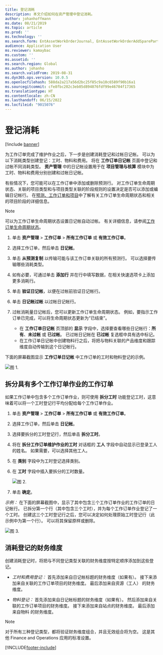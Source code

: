```yaml
---
title: 登记消耗
description: 本文介绍如何在资产管理中登记消耗。
author: johanhoffmann
ms.date: 08/21/2019
ms.topic: article
ms.prod: ''
ms.technology: ''
ms.search.form: EntAssetWorkOrderJournal, EntAssetWorkOrderAddSparePart
audience: Application User
ms.reviewer: kamaybac
ms.custom: ''
ms.assetid: ''
ms.search.region: Global
ms.author: johanho
ms.search.validFrom: 2019-08-31
ms.dyn365.ops.version: 10.0.5
ms.openlocfilehash: 588da2a217a56d2bc25f85c9a10c6589f90b16a1
ms.sourcegitcommit: cfe8fbc202c3eb05d894076fdf99e46704f17365
ms.translationtype: HT
ms.contentlocale: zh-CN
ms.lasthandoff: 06/15/2022
ms.locfileid: "9015076"
---
```

# <a name="register-consumption"></a>登记消耗

[!include [banner](../../includes/banner.md)]

 

为工作订单完成了维护作业之后，下一步是创建消耗登记和过帐日记帐。 可以为以下消耗类型创建登记：工时、物料和费用。 将在 **工作订单日记帐** 页面中登记和过帐不同消耗类型。 **资产管理** 中的日记帐设置用于在 **项目管理与核算** 模块中为工时、物料和费用分别创建和过帐日记帐。

有些情况下，您可能可以在工作订单中添加或删除预测行。 对工作订单生命周期状态、关联的项目类型和与项目类型关联的阶段规则的设置决定是否可以添加或编辑日记帐行。 在[预测、工作订单和项目](../integration-to-project-management-and-accounting/forecasts-work-orders-and-projects.md)中了解有关工作订单生命周期状态和相关的项目阶段的详细信息。

>[!NOTE]
>可以为工作订单生命周期状态设置日记帐自动过帐。 有关详细信息，请参阅[工作订单生命周期状态](../setup-for-work-orders/work-order-lifecycle-states.md)。

1. 单击 **资产管理** > **工作订单** > **所有工作订单** 或 **有效工作订单**。

2. 选择工作订单，然后单击 **日记帐**。

3. 单击 **从预测复制** 以传输可能与该工作订单关联的所有预测行。 可以选择要传输哪些消耗类型。

4. 如有必要，可通过单击 **添加行** 并在行中填写数据，在相关快速选项卡上添加更多消耗行。

5. 单击 **验证日记帐**，以便在过帐前验证日记帐行。

6. 单击 **日记帐过帐** 以过帐日记帐行。

7. 过帐消耗量日记帐后，您可以更新工作订单生命周期状态。 例如，要指示工作订单已完成，可以将生命周期状态更新为“已结束”。

    - 在 **工作订单日记帐** 页顶部的 **显示** 字段中，选择要查看哪些日记帐行：**所有**、**未过帐** 或 **已过帐**。 已过帐日记帐在 **已过帐** 复选框中具有选中标记。  
    - 在工作订单日记帐中创建物料行之后，将把与物料关联的产品维度和跟踪维度自动传输到这个日记帐行。  

下面的屏幕截图显示 **工作订单日记帐** 中工作订单的工时和物料登记的示例。

![图 1.](media/01-consumption.png)


## <a name="split-hours-on-work-orders-with-several-work-order-jobs"></a>拆分具有多个工作订单作业的工作订单

如果工作订单中包含多个工作订单作业，则可使用 **拆分工时** 功能登记工时，这意味着可以将一个工时登记行平均分配给每个工作订单作业。

1. 单击 **资产管理** > **工作订单** > **所有工作订单** 或 **有效工作订单**。

2. 选择工作订单，然后单击 **日记帐**。

3. 选择要拆分的工时登记行，然后单击 **拆分工时**。

4. 将在 **拆分工作订单维护作业的工时** 对话框的 **工人** 字段中自动显示已登录工人的姓名。 如果需要，可以选择其他工人。

5. 在 **类别** 字段中为工时登记选择类别。

6. 在 **工时** 字段中插入要拆分的工时数量。

    ![图 2.](media/02-consumption.png)

7. 单击 **确定**。

*示例：* 在下面的屏幕截图中，显示了其中包含三个工作订单作业的工作订单的日记帐行。 已拆分第一个行（其中包含三个工时），并为每个工作订单作业登记了一个工时。 创建这三个工时登记行之后，您可以决定如何处理原始工时登记行（此示例中为第一个行）。 可以将其保留原样或删除。 

![图 3.](media/03-consumption.png)

## <a name="financial-dimensions-on-consumption-registrations"></a>消耗登记的财务维度

创建消耗登记时，将把与不同登记类型关联的财务维度按特定顺序添加到这些登记。 

- *工时和费用登记：* 首先添加来自日记帐标题的财务维度（如果有）。 接下来添加来自关联的工作订单项目的财务维度。 最后添加来自资源（工人） 的财务维度。

- *物料登记：* 首先添加来自日记帐标题的财务维度（如果有）。 然后添加来自关联的工作订单项目的财务维度。 接下来添加来自站点的财务维度。 最后添加来自物料 的财务维度。

>[!NOTE]
>对于所有三种登记类型，都将验证财务维度组合，并且无效组合将为空。 这是其他 Finance and Operations 应用的标准设置。



[!INCLUDE[footer-include](../../../includes/footer-banner.md)]